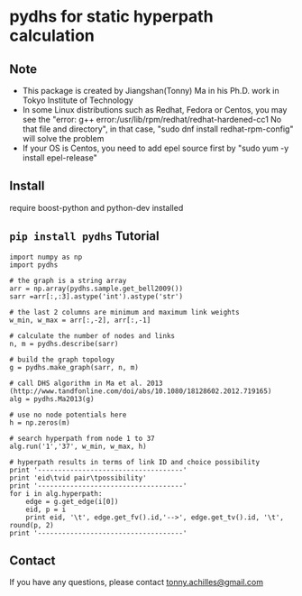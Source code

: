 # pydhs for static hyperpath calculation
Note
----
- This package is created by Jiangshan(Tonny) Ma in his Ph.D. work in Tokyo Institute of Technology
- In some Linux distributions such as Redhat, Fedora or Centos, you may see the 
 "error: g++ error:/usr/lib/rpm/redhat/redhat-hardened-cc1 No that file and directory", in that case, "sudo dnf install redhat-rpm-config" will solve the problem
- If your OS is Centos, you need to add epel source first by "sudo yum -y install epel-release"

Install
----
require boost-python and python-dev installed

`pip install pydhs`
Tutorial
----
```
import numpy as np
import pydhs

# the graph is a string array
arr = np.array(pydhs.sample.get_bell2009())
sarr =arr[:,:3].astype('int').astype('str')

# the last 2 columns are minimum and maximum link weights
w_min, w_max = arr[:,-2], arr[:,-1]

# calculate the number of nodes and links
n, m = pydhs.describe(sarr)

# build the graph topology
g = pydhs.make_graph(sarr, n, m)

# call DHS algorithm in Ma et al. 2013 (http://www.tandfonline.com/doi/abs/10.1080/18128602.2012.719165)
alg = pydhs.Ma2013(g)

# use no node potentials here
h = np.zeros(m)

# search hyperpath from node 1 to 37
alg.run('1','37', w_min, w_max, h)

# hyperpath results in terms of link ID and choice possibility
print '------------------------------------'
print 'eid\tvid pair\tpossibility'
print '------------------------------------'
for i in alg.hyperpath:
    edge = g.get_edge(i[0])
    eid, p = i
    print eid, '\t', edge.get_fv().id,'-->', edge.get_tv().id, '\t', round(p, 2)
print '------------------------------------'
```

Contact
----
If you have any questions, please contact tonny.achilles@gmail.com
